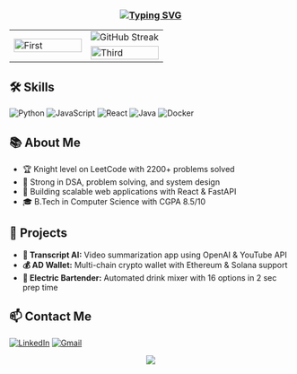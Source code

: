<!-- Profile Header -->
<h3 align="center"><a href="https://git.io/typing-svg"><img src="https://readme-typing-svg.herokuapp.com?font=Bitcount+Grid+Double&pause=1000&color=F7F7F7&center=true&vCenter=true&random=true&width=435&lines=Hi+there!+I+am+Aditya+;Competitive+Programmer+%7C+Developer++" alt="Typing SVG" /></a></h3>

<!-- Badges & Stats -->
 <table>
  <tr>
    <!-- First image spans two rows and takes 50% of the table’s width -->
    <td width="50%" rowspan="2">
      <img src="https://leetcard.jacoblin.cool/adi_arr?theme=dark&ext=contest" width="100%" alt="First">
    </td>
    <!-- Second image sits in the top‑right cell -->
    <td>
      <img src="https://github-readme-streak-stats.herokuapp.com?user=Aditya-a404a&theme=dark&hide_border=true" alt="GitHub Streak" />
    </td>
  </tr>
  <tr>
    <!-- Third image sits in the bottom‑right cell -->
    <td>
      <img src="https://media0.giphy.com/media/v1.Y2lkPTc5MGI3NjExdGpuM2tqd25zZTJiOTd3YmNnczNtZTh2d3hkbDhlOXE4c2ZjbWg2dyZlcD12MV9pbnRlcm5hbF9naWZfYnlfaWQmY3Q9Zw/1aPuY0iblEJupNGrWL/giphy.gif" width="100%" alt="Third">
    </td>
  </tr>
</table>

## 🛠️ Skills

![Python](https://img.shields.io/badge/Python-3670A0?style=for-the-badge&logo=python&logoColor=ffdd54)
![JavaScript](https://img.shields.io/badge/JavaScript-323330?style=for-the-badge&logo=javascript&logoColor=F7DF1E)
![React](https://img.shields.io/badge/React-20232A?style=for-the-badge&logo=react&logoColor=61DAFB)
![Java](https://img.shields.io/badge/Java-ED8B00?style=for-the-badge&logo=java&logoColor=white)
![Docker](https://img.shields.io/badge/Docker-2496ED?style=for-the-badge&logo=docker&logoColor=white)

## 📚 About Me

- 🏆 Knight level on LeetCode with 2200+ problems solved
- 🎯 Strong in DSA, problem solving, and system design
- 🚀 Building scalable web applications with React & FastAPI
- 🎓 B.Tech in Computer Science with CGPA 8.5/10

## 💼 Projects

- **🧠 Transcript AI:** Video summarization app using OpenAI & YouTube API
- **💰 AD Wallet:** Multi-chain crypto wallet with Ethereum & Solana support
- **🍹 Electric Bartender:** Automated drink mixer with 16 options in 2 sec prep time

## 📫 Contact Me

[![LinkedIn](https://img.shields.io/badge/-LinkedIn-blue?style=for-the-badge&logo=Linkedin&logoColor=white)](https://linkedin.com/in/aditya789arora)
[![Gmail](https://img.shields.io/badge/Gmail-D14836?style=for-the-badge&logo=gmail&logoColor=white)](mailto:aditya789arora@gmail.com)

<p align="center">
  <img src="https://github-profile-trophy.vercel.app/?username=AdiArora&theme=radical&no-frame=true&row=1" />
</p>
